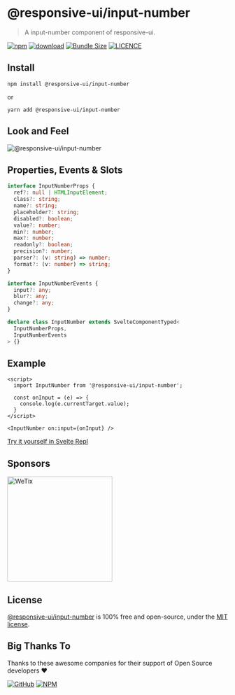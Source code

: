 # @responsive-ui/input-number

> A input-number component of responsive-ui.

<p>

[![npm](https://img.shields.io/npm/v/@responsive-ui/input-number.svg)](https://www.npmjs.com/package/@responsive-ui/input-number)
[![download](https://img.shields.io/npm/dw/@responsive-ui/input-number.svg)](https://www.npmjs.com/package/@responsive-ui/input-number)
[![Bundle Size](https://badgen.net/bundlephobia/minzip/%40responsive-ui%2Finput-number)](https://bundlephobia.com/result?p=@responsive-ui/input-number)
[![LICENCE](https://img.shields.io/github/license/wetix/responsive-ui)](https://github.com/wetix/responsive-ui/blob/master/LICENSE)

</p>

## Install

```console
npm install @responsive-ui/input-number
```

or

```console
yarn add @responsive-ui/input-number
```

## Look and Feel

<img src="https://user-images.githubusercontent.com/28108597/106004618-5a654000-60ee-11eb-94b4-cc121c6ba672.png"
alt="@responsive-ui/input-number" />

## Properties, Events & Slots

```ts
interface InputNumberProps {
  ref?: null | HTMLInputElement;
  class?: string;
  name?: string;
  placeholder?: string;
  disabled?: boolean;
  value?: number;
  min?: number;
  max?: number;
  readonly?: boolean;
  precision?: number;
  parser?: (v: string) => number;
  format?: (v: number) => string;
}

interface InputNumberEvents {
  input?: any;
  blur?: any;
  change?: any;
}

declare class InputNumber extends SvelteComponentTyped<
  InputNumberProps,
  InputNumberEvents
> {}
```

## Example

```svelte
<script>
  import InputNumber from '@responsive-ui/input-number';

  const onInput = (e) => {
    console.log(e.currentTarget.value);
  }
</script>

<InputNumber on:input={onInput} />
```

[Try it yourself in Svelte Repl](https://svelte.dev/repl/30f8845b00424ba29a2be7290c752ba9?version=latest)

## Sponsors

<img src="https://asset.wetix.my/images/logo/wetix.png" alt="WeTix" width="240px">

## License

[@responsive-ui/input-number](https://github.com/wetix/responsive-ui/tree/master/components/input-number) is 100% free and open-source, under the [MIT license](https://github.com/wetix/responsive-ui/blob/master/LICENSE).

## Big Thanks To

Thanks to these awesome companies for their support of Open Source developers ❤

[![GitHub](https://jstools.dev/img/badges/github.svg)](https://github.com/open-source)
[![NPM](https://jstools.dev/img/badges/npm.svg)](https://www.npmjs.com/)
